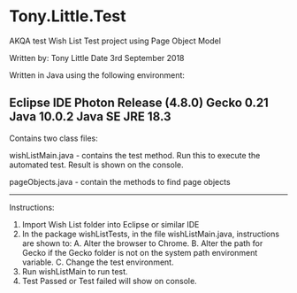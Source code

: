# Tony.Little.Test
AKQA test
Wish List Test project using Page Object Model

Written by: Tony Little
Date 3rd September 2018

Written in Java using the following environment:

Eclipse IDE Photon Release (4.8.0)
Gecko 0.21
Java 10.0.2
Java SE JRE 18.3
------------------------

Contains two class files:

wishListMain.java - contains the test method.  Run this to execute the automated test.  Result is shown on the console.

pageObjects.java - contain the methods to find page objects

-----------------
Instructions:

1. Import Wish List folder into Eclipse or similar IDE
2. In the package wishListTests, in the file wishListMain.java, instructions are shown to:
	A. Alter the browser to Chrome.
	B. Alter the path for Gecko if the Gecko folder is not on the system path environment variable.
	C. Change the test environment.
3. Run wishListMain to run test.
4. Test Passed or Test failed will show on console.
